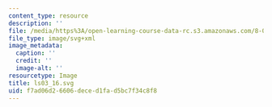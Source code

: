 ```yaml
---
content_type: resource
description: ''
file: /media/https%3A/open-learning-course-data-rc.s3.amazonaws.com/8-01sc-classical-mechanics-fall-2016/f7ad06d26606deced1fad5bc7f34c8f8_ls03_16.svg
file_type: image/svg+xml
image_metadata:
  caption: ''
  credit: ''
  image-alt: ''
resourcetype: Image
title: ls03_16.svg
uid: f7ad06d2-6606-dece-d1fa-d5bc7f34c8f8
---
```

